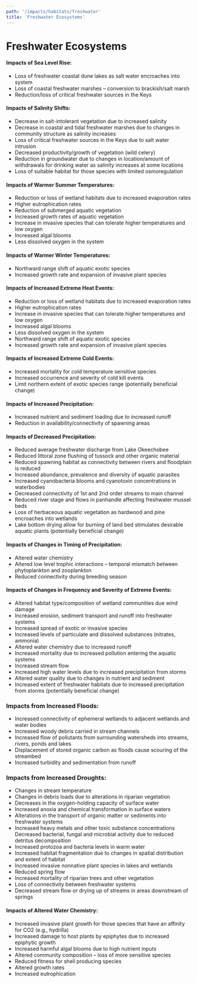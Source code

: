 ```yaml
---
path: '/impacts/habitats/freshwater'
title: 'Freshwater Ecosystems'
---
```


# Freshwater Ecosystems

#### Impacts of Sea Level Rise:

- Loss of freshwater coastal dune lakes as salt water encroaches into system
- Loss of coastal freshwater marshes – conversion to brackish/salt marsh
- Reduction/loss of critical freshwater sources in the Keys

#### Impacts of Salinity Shifts:

- Decrease in salt-intolerant vegetation due to increased salinity
- Decrease in coastal and tidal freshwater marshes due to changes in community structure as salinity increases
- Loss of critical freshwater sources in the Keys due to salt water intrusion
- Decreased productivity/growth of vegetation (wild celery)
- Reduction in groundwater due to changes in location/amount of withdrawals for drinking water as salinity increases at some locations
- Loss of suitable habitat for those species with limited osmoregulation

#### Impacts of Warmer Summer Temperatures:

- Reduction or loss of wetland habitats due to increased evaporation rates
- Higher eutrophication rates
- Reduction of submerged aquatic vegetation
- Increased growth rates of aquatic vegetation
- Increase in invasive species that can tolerate higher temperatures and low oxygen
- Increased algal blooms
- Less dissolved oxygen in the system

#### Impacts of Warmer Winter Temperatures:

- Northward range shift of aquatic exotic species
- Increased growth rate and expansion of invasive plant species

#### Impacts of Increased Extreme Heat Events:

- Reduction or loss of wetland habitats due to increased evaporation rates
- Higher eutrophication rates
- Increase in invasive species that can tolerate higher temperatures and low oxygen
- Increased algal blooms
- Less dissolved oxygen in the system
- Northward range shift of aquatic exotic species
- Increased growth rate and expansion of invasive plant species

#### Impacts of Increased Extreme Cold Events:

- Increased mortality for cold temperature sensitive species
- Increased occurrence and severity of cold kill events
- Limit northern extent of exotic species range (potentially beneficial change)

#### Impacts of Increased Precipitation:

- Increased nutrient and sediment loading due to increased runoff
- Reduction in availability/connectivity of spawning areas

#### Impacts of Decreased Precipitation:

- Reduced average freshwater discharge from Lake Okeechobee
- Reduced littoral zone flushing of tussock and other organic material
- Reduced spawning habitat as connectivity between rivers and floodplain is reduced
- Increased abundance, prevalence and diversity of aquatic parasites
- Increased cyanobacteria blooms and cyanotoxin concentrations in waterbodies
- Decreased connectivity of 1st and 2nd order streams to main channel
- Reduced river stage and flows in panhandle affecting freshwater mussel beds
- Loss of herbaceous aquatic vegetation as hardwood and pine encroaches into wetlands
- Lake bottom drying allow for burning of land bed stimulates desirable aquatic plants (potentially beneficial change)

#### Impacts of Changes in Timing of Precipitation:

- Altered water chemistry
- Altered low level trophic interactions – temporal mismatch between phytoplankton and zooplankton
- Reduced connectivity during breeding season

#### Impacts of Changes in Frequency and Severity of Extreme Events:

- Altered habitat type/composition of wetland communities due wind damage
- Increased erosion, sediment transport and runoff into freshwater systems
- Increased spread of exotic or invasive species
- Increased levels of particulate and dissolved substances (nitrates, ammonia)
- Altered water chemistry due to increased runoff
- Increased mortality due to increased pollution entering the aquatic systems
- Increased stream flow
- Increased high water levels due to increased precipitation from storms
- Altered water quality due to changes in nutrient and sediment
- Increased extent of freshwater habitats due to increased precipitation from storms (potentially beneficial change)

### Impacts from Increased Floods:

- Increased connectivity of ephemeral wetlands to adjacent wetlands and water bodies
- Increased woody debris carried in stream channels
- Increased flow of pollutants from surrounding watersheds into streams, rivers, ponds and lakes
- Displacement of stored organic carbon as floods cause scouring of the streambed
- Increased turbidity and sedimentation from runoff

### Impacts from Increased Droughts:

- Changes in stream temperature
- Changes in debris loads due to alterations in riparian vegetation
- Decreases in the oxygen-holding capacity of surface water
- Increased anoxia and chemical transformation in surface waters
- Alterations in the transport of organic matter or sediments into freshwater systems
- Increased heavy metals and other toxic substance concentrations Decreased bacterial, fungal and microbial activity due to reduced detritus decomposition
- Increased protozoa and bacteria levels in warm water
- Increased habitat fragmentation due to changes in spatial distribution and extent of habitat
- Increased invasive nonnative plant species in lakes and wetlands
- Reduced spring flow
- Increased mortality of riparian trees and other vegetation
- Loss of connectivity between freshwater systems
- Decreased stream flow or drying up of streams in areas downstream of springs

#### Impacts of Altered Water Chemistry:

- Increased invasive plant growth for those species that have an affinity for CO2 (e.g., hydrilla)
- Increased damage to host plants by epiphytes due to increased epiphytic growth
- Increased harmful algal blooms due to high nutrient inputs
- Altered community composition – loss of more sensitive species
- Reduced fitness for shell producing species
- Altered growth rates
- Increased eutrophication
